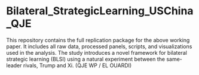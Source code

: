 # Bilateral_StrategicLearning_USChina_QJE
This repository contains the full replication package for the above working paper. It includes all raw data, processed panels, scripts, and visualizations used in the analysis. The study introduces a novel framework for bilateral strategic learning (BLSI) using a natural experiment between the same-leader rivals, Trump and Xi. (QJE WP / EL OUARDI)
